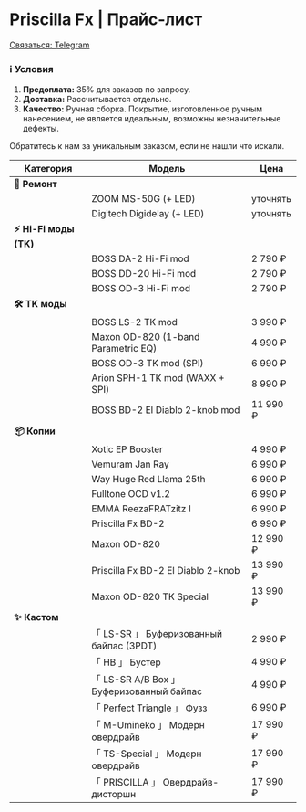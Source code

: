 # Priscilla Fx | Прайс-лист

[Связаться: Telegram](https://t.me/priscilla_ef)

### ℹ️ **Условия**

1. **Предоплата:** 35% для заказов по запросу.
2. **Доставка:** Рассчитывается отдельно.
3. **Качество:** Ручная сборка. Покрытие, изготовленное ручным нанесением, не является идеальным, возможны незначительные дефекты.

Обратитесь к нам за уникальным заказом, если не нашли что искали.

| Категория              | Модель                                    | Цена     |
| ---------------------- | ----------------------------------------- | -------- |
| **🔧 Ремонт**          |                                           |          |
|                        | ZOOM MS-50G (+ LED)                       | уточнять |
|                        | Digitech Digidelay (+ LED)                | уточнять |
| **⚡ Hi-Fi моды (TK)** |                                           |          |
|                        | BOSS DA-2 Hi-Fi mod                       | 2 790 ₽  |
|                        | BOSS DD-20 Hi-Fi mod                      | 2 790 ₽  |
|                        | BOSS OD-3 Hi-Fi mod                       | 2 790 ₽  |
| **🛠️ TK моды**         |                                           |          |
|                        | BOSS LS-2 TK mod                          | 3 990 ₽  |
|                        | Maxon OD-820 (1-band Parametric EQ)       | 4 990 ₽  |
|                        | BOSS OD-3 TK mod (SPI)                    | 6 990 ₽  |
|                        | Arion SPH-1 TK mod (WAXX + SPI)           | 8 990 ₽  |
|                        | BOSS BD-2 El Diablo 2-knob mod            | 11 990 ₽ |
| **📦 Копии**           |                                           |          |
|                        | Xotic EP Booster                          | 4 990 ₽  |
|                        | Vemuram Jan Ray                           | 6 990 ₽  |
|                        | Way Huge Red Llama 25th                   | 6 990 ₽  |
|                        | Fulltone OCD v1.2                         | 6 990 ₽  |
|                        | EMMA ReezaFRATzitz I                      | 6 990 ₽  |
|                        | Priscilla Fx BD-2                         | 6 990 ₽  |
|                        | Maxon OD-820                              | 12 990 ₽ |
|                        | Priscilla Fx BD-2 El Diablo 2-knob        | 13 990 ₽ |
|                        | Maxon OD-820 TK Special                   | 13 990 ₽ |
| **✨ Кастом**          |                                           |          |
|                        | 「 LS-SR 」 Буферизованный байпас (3PDT)  | 2 990 ₽  |
|                        | 「 HB 」 Бустер                           | 4 990 ₽  |
|                        | 「 LS-SR A/B Box 」 Буферизованный байпас | 4 990 ₽  |
|                        | 「 Perfect Triangle 」 Фузз               | 6 990 ₽  |
|                        | 「 M-Umineko 」 Модерн овердрайв          | 17 990 ₽ |
|                        | 「 TS-Special 」 Модерн овердрайв         | 17 990 ₽ |
|                        | 「 PRISCILLA 」 Овердрайв-дисторшн        | 17 990 ₽ |
